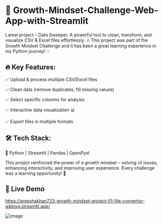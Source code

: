 ﻿# 🚀 Growth-Mindset-Challenge-Web-App-with-Streamlit

Latest project – Data Sweeper, A powerful tool to clean, transform, and visualize CSV & Excel files effortlessly. 🔥
This project was part of the Growth Mindset Challenge and it has been a great learning experience in my Python journey! 💡

## 🔥 Key Features:
 ✅ Upload & process multiple CSV/Excel files
 
 ✅ Clean data (remove duplicates, fill missing values)
 
 ✅ Select specific columns for analysis
 
 ✅ Interactive data visualization 📊
 
 ✅ Export files in multiple formats

## 🛠 Tech Stack:

🐍 Python | Streamlit | Pandas | OpenPyxl

This project reinforced the power of a growth mindset – solving UI issues, enhancing interactivity, and improving user experience. Every challenge was a learning opportunity! 💯

## 📌 Live Demo
https://areeshakhan723-growth-mindset-project-01-file-convertor-wblovq.streamlit.app/

![image](https://github.com/user-attachments/assets/a6d1938d-db14-4ba6-8944-0b99e58aff9b)

